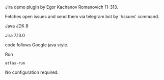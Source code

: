 Jira demo plugin by Egor Kachanov Romanovich 11-313.

Fetches open issues and send them via telegram bot by '/issues' command.

Java JDK 8

Jira 7.13.0

code follows Google java style.

Run
```
atlas-run
```

No configuration required.

